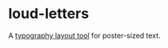 # loud-letters

A [typography layout tool](https://mayanklahiri.github.io/loud-letters) for poster-sized text.

